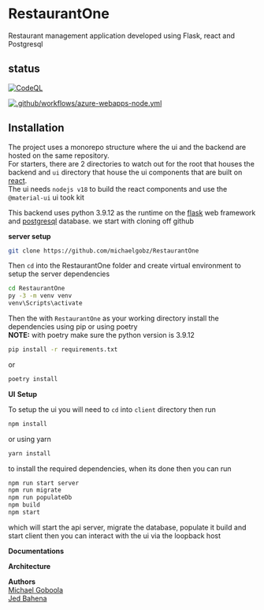 # RestaurantOne
Restaurant management application developed using Flask, react and Postgresql

## status
[![CodeQL](https://github.com/michaelgobz/RestaurantOne/actions/workflows/codeql.yml/badge.svg)](https://github.com/michaelgobz/RestaurantOne/actions/workflows/codeql.yml)

[![.github/workflows/azure-webapps-node.yml](https://github.com/michaelgobz/RestaurantOne/actions/workflows/azure-webapps-node.yml/badge.svg)](https://github.com/michaelgobz/RestaurantOne/actions/workflows/azure-webapps-node.yml)



## Installation
The project uses a monorepo structure where the ui and the backend are hosted on the same repository.<br />
For starters, there are 2 directories to watch out for the root that houses the backend and ```ui``` directory that house the ui components that are built on [react](https://reactjs.org). <br />
The ui needs ```nodejs v18``` to build the react components and use the ```@material-ui``` ui took kit<br />

This backend uses python 3.9.12 as the runtime on the [flask](https://flask.palletsprojects.com/en/2.2.x/) web framework and [postgresql](https://www.postgresql.org/docs/) database. we start with cloning off github

**server setup**

```bash
git clone https://github.com/michaelgobz/RestaurantOne
```
Then ```cd``` into the RestaurantOne folder and create virtual environment to setup the server dependencies

```bash
cd RestaurantOne
py -3 -m venv venv
venv\Scripts\activate
```
Then the with ```RestaurantOne``` as your working directory 
install the dependencies using pip or using poetry<br />
**NOTE:** with poetry make sure the python version is 3.9.12

```bash
pip install -r requirements.txt
```
or

```bash
poetry install
```

**UI** **Setup** <br />

To setup the ui you will need to ```cd``` into ```client``` directory then run <br />
```bash
npm install
```
or using yarn 

```bash
yarn install
```
to install the required dependencies, when its done then you can run <br />

```bash
npm run start server
npm run migrate 
npm run populateDb
npm build 
npm start
```
which will start the api server, migrate the database, populate it build and start client then you can interact with the ui via the loopback host <br />

**Documentations**

**Architecture**

**Authors**<br />
[Michael Goboola](https://github.com/michaelgobz/)<br />
[Jed Bahena](https://github.com/Jed-hub)
